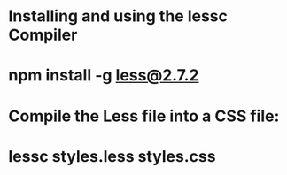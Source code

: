 # Installing and using the lessc Compiler
# npm install -g less@2.7.2
# Compile the Less file into a CSS file:
# lessc styles.less styles.css
